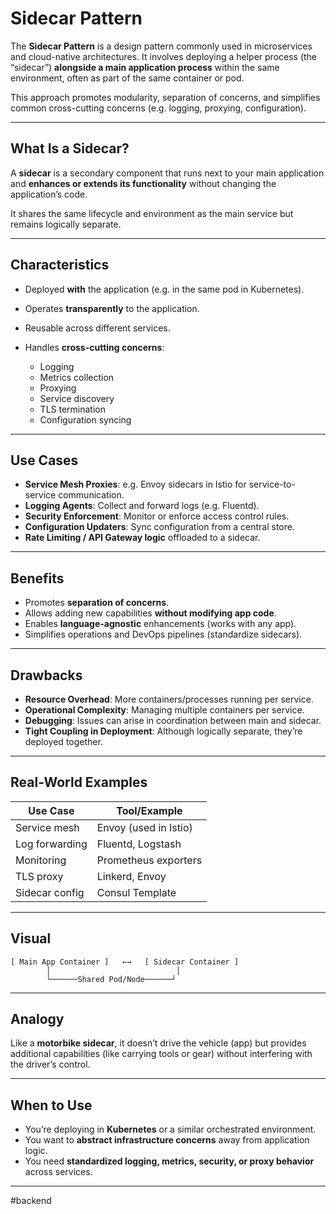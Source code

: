 # Sidecar Pattern

The **Sidecar Pattern** is a design pattern commonly used in microservices and cloud-native architectures. It involves deploying a helper process (the “sidecar”) **alongside a main application process** within the same environment, often as part of the same container or pod.

This approach promotes modularity, separation of concerns, and simplifies common cross-cutting concerns (e.g. logging, proxying, configuration).

---
## **What Is a Sidecar?**

A **sidecar** is a secondary component that runs next to your main application and **enhances or extends its functionality** without changing the application’s code.

It shares the same lifecycle and environment as the main service but remains logically separate.

---
## **Characteristics**

* Deployed **with** the application (e.g. in the same pod in Kubernetes).
* Operates **transparently** to the application.
* Reusable across different services.

* Handles **cross-cutting concerns**:

  * Logging
  * Metrics collection
  * Proxying
  * Service discovery
  * TLS termination
  * Configuration syncing

---
## **Use Cases**

* **Service Mesh Proxies**: e.g. Envoy sidecars in Istio for service-to-service communication.
* **Logging Agents**: Collect and forward logs (e.g. Fluentd).
* **Security Enforcement**: Monitor or enforce access control rules.
* **Configuration Updaters**: Sync configuration from a central store.
* **Rate Limiting / API Gateway logic** offloaded to a sidecar.

---
## **Benefits**

* Promotes **separation of concerns**.
* Allows adding new capabilities **without modifying app code**.
* Enables **language-agnostic** enhancements (works with any app).
* Simplifies operations and DevOps pipelines (standardize sidecars).

---
## **Drawbacks**

* **Resource Overhead**: More containers/processes running per service.
* **Operational Complexity**: Managing multiple containers per service.
* **Debugging**: Issues can arise in coordination between main and sidecar.
* **Tight Coupling in Deployment**: Although logically separate, they’re deployed together.

---
## **Real-World Examples**

|  **Use Case**  |  **Tool/Example**  | 
|---|---|
|  Service mesh  |  Envoy (used in Istio)  |
|  Log forwarding  |  Fluentd, Logstash  |
|  Monitoring  |  Prometheus exporters  |
|  TLS proxy  |  Linkerd, Envoy  |
|  Sidecar config  |  Consul Template  |

---
## **Visual**

```
[ Main App Container ]   ←→   [ Sidecar Container ]
        │                            │
        └──────Shared Pod/Node──────┘
```

---
## **Analogy**

Like a **motorbike sidecar**, it doesn’t drive the vehicle (app) but provides additional capabilities (like carrying tools or gear) without interfering with the driver’s control.

---
## **When to Use**

* You’re deploying in **Kubernetes** or a similar orchestrated environment.
* You want to **abstract infrastructure concerns** away from application logic.
* You need **standardized logging, metrics, security, or proxy behavior** across services.

---

#backend